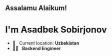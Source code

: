 ## Assalamu Alaikum!
# I'm Asadbek Sobirjonov
- 📍 &nbsp; Current location: <b>Uzbekistan</b>
- 👨‍💻 &nbsp; <b>Backend Engineer</b>
